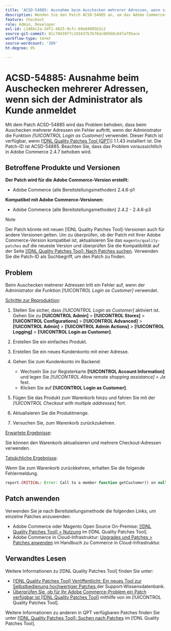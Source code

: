 ```yaml
---
title: 'ACSD-54885: Ausnahme beim Auschecken mehrerer Adressen, wenn sich der Administrator als Kunde anmeldet'
description: Wenden Sie den Patch ACSD-54885 an, um das Adobe Commerce-Problem zu beheben, bei dem beim Auschecken mehrerer Adressen ein Fehler auftritt, wenn der Administrator die *[!UICONTROL Login as Customer]*-Funktion verwendet.
feature: Checkout
role: Admin, Developer
exl-id: c146bc2a-2df1-4825-9cfc-69e04095b3c2
source-git-commit: 81c78439f7c243437b7b76dc80560c847af95ace
workflow-type: tm+mt
source-wordcount: '389'
ht-degree: 0%

---
```


# ACSD-54885: Ausnahme beim Auschecken mehrerer Adressen, wenn sich der Administrator als Kunde anmeldet

Mit dem Patch ACSD-54885 wird das Problem behoben, dass beim Auschecken mehrerer Adressen ein Fehler auftritt, wenn der Administrator die Funktion *[!UICONTROL Login as Customer]* verwendet. Dieser Patch ist verfügbar, wenn [[!DNL Quality Patches Tool (QPT)]](https://experienceleague.adobe.com/de/docs/commerce-knowledge-base/kb/announcements/commerce-announcements/magento-quality-patches-released-new-tool-to-self-serve-quality-patches) 1.1.43 installiert ist. Die Patch-ID ist ACSD-54885. Beachten Sie, dass das Problem voraussichtlich in Adobe Commerce 2.4.7 behoben wird.

## Betroffene Produkte und Versionen

**Der Patch wird für die Adobe Commerce-Version erstellt:**

* Adobe Commerce (alle Bereitstellungsmethoden) 2.4.6-p1

**Kompatibel mit Adobe Commerce-Versionen:**

* Adobe Commerce (alle Bereitstellungsmethoden) 2.4.2 - 2.4.6-p3

>[!NOTE]
>
>Der Patch könnte mit neuen [!DNL Quality Patches Tool]-Versionen auch für andere Versionen gelten. Um zu überprüfen, ob der Patch mit Ihrer Adobe Commerce-Version kompatibel ist, aktualisieren Sie das `magento/quality-patches` auf die neueste Version und überprüfen Sie die Kompatibilität auf der Seite [[!DNL Quality Patches Tool]: Nach Patches suchen](https://experienceleague.adobe.com/tools/commerce-quality-patches/index.html?lang=de). Verwenden Sie die Patch-ID als Suchbegriff, um den Patch zu finden.

## Problem

Beim Auschecken mehrerer Adressen tritt ein Fehler auf, wenn der Administrator die Funktion *[!UICONTROL Login as Customer]* verwendet.

<u>Schritte zur Reproduktion</u>:

1. Stellen Sie sicher, dass *[!UICONTROL Login as Customer]* aktiviert ist. Gehen Sie zu **[!UICONTROL Admin]** > **[!UICONTROL Stores]** > **[!UICONTROL Configurations]** > **[!UICONTROL Advanced]** > **[!UICONTROL Admin]** > **[!UICONTROL Admin Actions]** > **[!UICONTROL Logging]** > **[!UICONTROL Login as Customer]**.
1. Erstellen Sie ein einfaches Produkt.
1. Erstellen Sie ein neues Kundenkonto mit einer Adresse.
1. Gehen Sie zum Kundenkonto im Backend:

   * Wechseln Sie zur Registerkarte **[!UICONTROL Account Information]** und legen Sie *[!UICONTROL Allow remote shopping assistance]* = *Ja* fest.
   * Klicken Sie auf **[!UICONTROL Login as Customer]**.

1. Fügen Sie das Produkt zum Warenkorb hinzu und fahren Sie mit der *[!UICONTROL Checkout with multiple addresses]* fort.
1. Aktualisieren Sie die Produktmenge.
1. Versuchen Sie, zum Warenkorb zurückzukehren.

<u>Erwartete Ergebnisse</u>:

Sie können den Warenkorb aktualisieren und mehrere Checkout-Adressen verwenden.

<u>Tatsächliche Ergebnisse</u>:

Wenn Sie zum Warenkorb zurückkehren, erhalten Sie die folgende Fehlermeldung.

```PHP
report.CRITICAL: Error: Call to a member function getCustomer() on null in magento2ee/app/code/Magento/LoginAsCustomerLogging/Observer/LogUpdateQtyObserver.php:88
```

## Patch anwenden

Verwenden Sie je nach Bereitstellungsmethode die folgenden Links, um einzelne Patches anzuwenden:

* Adobe Commerce oder Magento Open Source On-Premise: [[!DNL Quality Patches Tool] > Nutzung](/help/tools/quality-patches-tool/usage.md) im [!DNL Quality Patches Tool].
* Adobe Commerce in Cloud-Infrastruktur: [Upgrades und Patches > Patches anwenden](https://experienceleague.adobe.com/docs/commerce-cloud-service/user-guide/develop/upgrade/apply-patches.html?lang=de) im Handbuch zu Commerce in Cloud-Infrastruktur.

## Verwandtes Lesen

Weitere Informationen zu [!DNL Quality Patches Tool] finden Sie unter:

* [[!DNL Quality Patches Tool] Veröffentlicht: Ein neues Tool zur Selbstbedienung hochwertiger Patches ](https://experienceleague.adobe.com/de/docs/commerce-knowledge-base/kb/announcements/commerce-announcements/magento-quality-patches-released-new-tool-to-self-serve-quality-patches) der Support-Wissensdatenbank.
* [Überprüfen Sie, ob für Ihr Adobe Commerce-Problem ein Patch verfügbar ist [!DNL Quality Patches Tool]](/help/tools/quality-patches-tool/patches-available-in-qpt/check-patch-for-magento-issue-with-magento-quality-patches.md) mithilfe von im [!UICONTROL Quality Patches Tool].


Weitere Informationen zu anderen in QPT verfügbaren Patches finden Sie unter [[!DNL Quality Patches Tool]: Suchen nach Patches](https://experienceleague.adobe.com/tools/commerce-quality-patches/index.html?lang=de) im [!DNL Quality Patches Tool].
